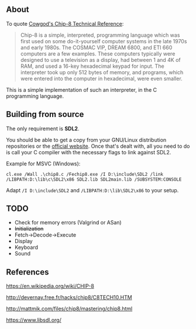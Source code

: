 ## About

To quote [Cowgod's Chip-8 Technical Reference](http://devernay.free.fr/hacks/chip8/C8TECH10.HTM):

> Chip-8 is a simple, interpreted, programming language which was first used on some do-it-yourself computer systems in the late 1970s and early 1980s.
> The COSMAC VIP, DREAM 6800, and ETI 660 computers are a few examples.
> These computers typically were designed to use a television as a display, had between 1 and 4K of RAM, and used a 16-key hexadecimal keypad for input.
> The interpreter took up only 512 bytes of memory, and programs, which were entered into the computer in hexadecimal, were even smaller.

This is a simple implementation of such an interpreter, in the C programming language.

## Building from source

The only requirement is **SDL2**.

You should be able to get a copy from your GNU/Linux distribution repositories or the [official website](https://www.libsdl.org/). Once that's dealt with, all you need to do is call your C compiler with the necessary flags to link against SDL2.

Example for MSVC (Windows):

```
cl.exe /Wall .\chip8.c /Fechip8.exe /I D:\include\SDL2 /link /LIBPATH:D:\lib\c\SDL2\x86 SDL2.lib SDL2main.lib /SUBSYSTEM:CONSOLE
```

Adapt `/I D:\include\SDL2` and `/LIBPATH:D:\lib\SDL2\x86` to your setup.

## TODO

* Check for memory errors (Valgrind or ASan)
* ~~Initialization~~
* Fetch->Decode->Execute
* Display
* Keyboard
* Sound

## References

https://en.wikipedia.org/wiki/CHIP-8

http://devernay.free.fr/hacks/chip8/C8TECH10.HTM

http://mattmik.com/files/chip8/mastering/chip8.html

https://www.libsdl.org/